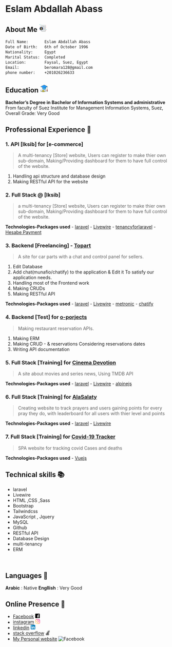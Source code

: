 # Eslam Abdallah Abass
## About Me <img style="width:5%" alt="aboueMe" src="assets/aboueMe.svg"> 

```
Full Name:       Eslam Abdallah Abass 
Date of Birth:   6th of October 1996
Nationality:     Egypt
Marital Status:  Completed
Location:        Faysal, Suez, Egypt
Email:           beromara128@gmail.com
phone number:    +201026236633
```
## Education <img style="width:5%" alt="aboueMe" src="assets/Education.svg"> 

**Bachelor’s Degree in Bachelor of Information Systems and administrative**
<br>
From faculty of Suez Institute for Management Information Systems, Suez, Overall Grade: Very Good

## Professional Experience 🚀

### 1. API  [Iksib] for [e-commerce]
> A multi-tenancy [Store] website, Users can register to make thier own  sub-domain,
> Making/Providing dashboard for them to have full control of the website.

1. Handling api structure and database design
2. Making RESTful API for the website



### 2. Full Stack  @ [Iksib]
> a multi-tenancy [Store] website, Users can register to make thier own  sub-domain,
> Making/Providing dashboard for them to have full control of the website.

**Technologies-Packages used** 
    - [laravel](https://laravel.com/)
    - [Livewire](https://laravel-livewire.com/)
    - [tenancyforlaravel](https://tenancyforlaravel.com/saas-boilerplate/)
    - [Hesabe Payment](https://www.hesabe.com/)


### 3. Backend  [Freelancing] - [Topart](https://topart.services/)
> A site for car parts with a chat and control panel for sellers.

1. Edit Database
2. Add chat(munafio/chatify) to the application & Edit it To satisfy our application needs.
3. Handling most of the Frontend work
4. Making CRUDs
5. Making RESTful API 

**Technologies-Packages used** 
    - [laravel](https://laravel.com/)
    - [Livewire](https://laravel-livewire.com/)
    - [metronic](https://keenthemes.com/metronic/)
    - [chatify](https://github.com/munafio/chatify)


### 4. Backend  [Test] for [o-porjects](https://www.o-projects.org/)
> Making restaurant reservation APIs.

1. Making ERM 
2. Making CRUD - & reservations Considering reservations dates 
3. Writing API documentation


### 5. Full Stack  [Training] for [Cinema Devotion](https://moviesarea.hassaneida.com/)
> A site about movies and series news, Using TMDB API

**Technologies-Packages used** 
    - [laravel](https://laravel.com/)
    - [Livewire](https://laravel-livewire.com/)
    - [alpinejs](https://alpinejs.dev/)

### 6. Full Stack  [Training] for [AlaSalaty](https://www.salah.hassaneida.com/ranking)
> Creating website to track prayers and users gaining points for every pray they do,
> with leaderboard for all users with thier level and points

**Technologies-Packages used** 
    - [laravel](https://laravel.com/)
    - [Livewire](https://laravel-livewire.com/)

### 7. Full Stack  [Training] for [Covid-19 Tracker](https://covid19tracker.hassaneida.com/)
> SPA website for tracking covid Cases and deaths 

**Technologies-Packages used** 
    - [Vuejs](https://vuejs.org/)



## Technical skills 📚
- laravel
- Livewire
- HTML ,CSS ,Sass
- Bootstrap
- Tailwindcss
- JavaScript , Jquery
- MySQL
- Github
- RESTful API
- Database Design
- multi-tenancy
- ERM

<br>

## Languages 💬

**Arabic**   : Native 
**Engllish** : Very Good

## Online Presence 🔗 

- [Facebook](https://www.facebook.com/profile.php?id=100021391685332) <img style="width:3%" alt="Facebook" src="assets/facebook.svg"> 
- [instagram](https://www.instagram.com/yomi_74/) <img style="width:3%" alt="instagram" src="assets/instagram.svg"> 
- [linkedin](https://www.linkedin.com/in/eslam-abdallah-882480170/) <img style="width:3%" alt="linkedIn" src="assets/linkedIn.svg"> 
- [stack overflow](https://stackoverflow.com/users/16155054/eslam-abdallah-abass) <img style="width:3%" alt="stackoverflow" src="assets/stackoverflow.svg"> 
- [My Personal website](https://eslamabdallah.hassaneida.com/) <img style="width:3%" alt="Facebook" src="https://eslamabdallah.hassaneida.com/assets/img/favicon.ico"> 

